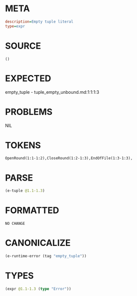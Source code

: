 # META
~~~ini
description=Empty tuple literal
type=expr
~~~
# SOURCE
~~~roc
()
~~~
# EXPECTED
empty_tuple - tuple_empty_unbound.md:1:1:1:3
# PROBLEMS
NIL
# TOKENS
~~~zig
OpenRound(1:1-1:2),CloseRound(1:2-1:3),EndOfFile(1:3-1:3),
~~~
# PARSE
~~~clojure
(e-tuple @1.1-1.3)
~~~
# FORMATTED
~~~roc
NO CHANGE
~~~
# CANONICALIZE
~~~clojure
(e-runtime-error (tag "empty_tuple"))
~~~
# TYPES
~~~clojure
(expr @1.1-1.3 (type "Error"))
~~~

